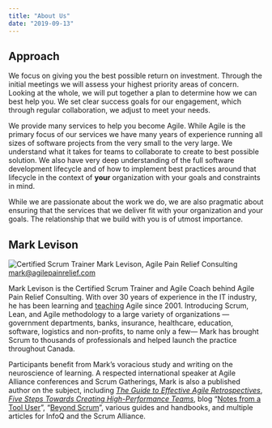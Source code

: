 ```yaml
---
title: "About Us"
date: "2019-09-13"
---
```


## Approach

We focus on giving you the best possible return on investment. Through the initial meetings we will assess your highest priority areas of concern. Looking at the whole, we will put together a plan to determine how we can best help you. We set clear success goals for our engagement, which through regular collaboration, we adjust to meet your needs.

We provide many services to help you become Agile. While Agile is the primary focus of our services we have many years of experience running all sizes of software projects from the very small to the very large. We understand what it takes for teams to collaborate to create to best possible solution. We also have very deep understanding of the full software development lifecycle and of how to implement best practices around that lifecycle in the context of **your** organization with your goals and constraints in mind.

While we are passionate about the work we do, we are also pragmatic about ensuring that the services that we deliver fit with your organization and your goals. The relationship that we build with you is of utmost importance.

## Mark Levison

![Certified Scrum Trainer Mark Levison, Agile Pain Relief Consulting](src/content/page/about-us/images/headshot-facing-left-square.jpg)mark@agilepainrelief.com

Mark Levison is the Certified Scrum Trainer and Agile Coach behind Agile Pain Relief Consulting. With over 30 years of experience in the IT industry, he has been learning and [teaching](/certified-scrum-agile-training) Agile since 2001. Introducing Scrum, Lean, and Agile methodology to a large variety of organizations —government departments, banks, insurance, healthcare, education, software, logistics and non-profits, to name only a few— Mark has brought Scrum to thousands of professionals and helped launch the practice throughout Canada.

Participants benefit from Mark’s voracious study and writing on the neuroscience of learning. A respected international speaker at Agile Alliance conferences and Scrum Gatherings, Mark is also a published author on the subject, including [_The Guide to Effective Agile Retrospectives_](/guide-to-effective-agile-retrospectives), _[Five Steps Towards Creating High-Performance Teams](/high-performance-teams)_, blog “[Notes from a Tool User](/blog)”, “[Beyond Scrum](/blog/beyond-scrum-blog-series)”, various guides and handbooks, and multiple articles for InfoQ and the Scrum Alliance.

